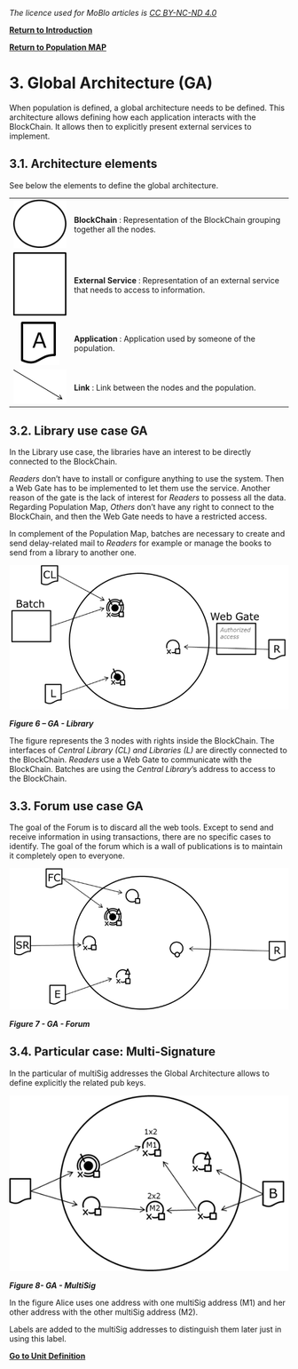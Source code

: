 _The licence used for MoBlo articles is_ [_CC BY-NC-ND 4.0_](https://creativecommons.org/licenses/by-nc-nd/4.0/)

[**Return to Introduction**](/README.md)

[**Return to Population MAP**](/context.md)

# 3.    Global Architecture \(GA\)

When population is defined, a global architecture needs to be defined. This architecture allows defining how each application interacts with the BlockChain. It allows then to explicitly present external services to implement.

## 3.1.    Architecture elements

See below the elements to define the global architecture.

|  |  |
| :---: | :--- |
| ![](/Img/GA-BC.png) | **BlockChain** : Representation of the BlockChain grouping together all the nodes. |
| ![](/Img/GA-ExtServ.png) | **External Service** : Representation of an external service that needs to access to information. |
| ![](/Img/GA-Application.png) | **Application** : Application used by someone of the population. |
| ![](/Img/GA-Link.png) | **Link** : Link between the nodes and the population. |

## 3.2.    Library use case GA

In the Library use case, the libraries have an interest to be directly connected to the BlockChain.

_Readers_ don’t have to install or configure anything to use the system. Then a Web Gate has to be implemented to let them use the service. Another reason of the gate is the lack of interest for _Readers_ to possess all the data. Regarding Population Map, _Others_ don’t have any right to connect to the BlockChain, and then the Web Gate needs to have a restricted access.

In complement of the Population Map, batches are necessary to create and send delay-related mail to _Readers_ for example or manage the books to send from a library to another one.

![](/Img/GA-Library.png)

_**Figure 6 – GA - Library**_

The figure represents the 3 nodes with rights inside the BlockChain. The interfaces of _Central Library \(CL\) and Libraries \(L\)_ are directly connected to the BlockChain. _Readers_ use a Web Gate to communicate with the BlockChain. Batches are using the _Central Library_’s address to access to the BlockChain.

## 3.3.    Forum use case GA

The goal of the Forum is to discard all the web tools. Except to send and receive information in using transactions, there are no specific cases to identify. The goal of the forum which is a wall of publications is to maintain it completely open to everyone.

![](/Img/GA-Forum.png)

_**Figure 7 - GA - Forum**_

## 3.4.    Particular case: Multi-Signature

In the particular of multiSig addresses the Global Architecture allows to define explicitly the related pub keys.

![](/Img/GA-MultiSig.png)

_**Figure 8- GA - MultiSig**_

In the figure Alice uses one address with one multiSig address \(M1\) and her other address with the other multiSig address \(M2\).

Labels are added to the multiSig addresses to distinguish them later just in using this label.



[**Go to Unit Definition**](/ud.md)

